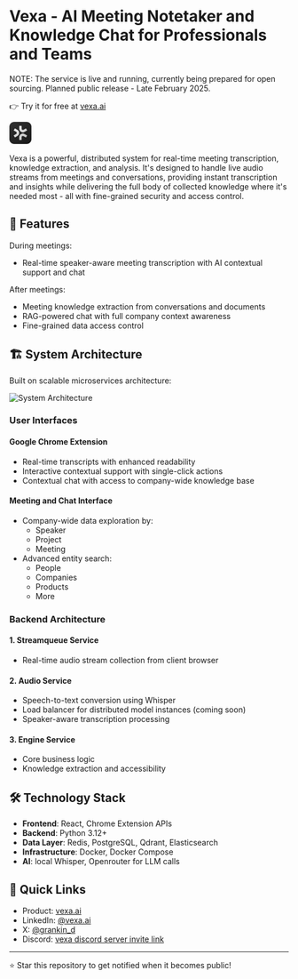 # Vexa - AI Meeting Notetaker and Knowledge Chat for Professionals and Teams

NOTE: The service is live and running, currently being prepared for open sourcing. Planned public release - Late February 2025.

👉 Try it for free at [vexa.ai](https://vexa.ai)

<p align="left">
  <img src="assets/logodark.svg" alt="Vexa Logo" width="40"/>
</p>


Vexa is a powerful, distributed system for real-time meeting transcription, knowledge extraction, and analysis. It's designed to handle live audio streams from meetings and conversations, providing instant transcription and insights while delivering the full body of collected knowledge where it's needed most - all with fine-grained security and access control.

## 🚀 Features

During meetings:
- Real-time speaker-aware meeting transcription with AI contextual support and chat

After meetings:
- Meeting knowledge extraction from conversations and documents 
- RAG-powered chat with full company context awareness
- Fine-grained data access control

## 🏗 System Architecture

Built on scalable microservices architecture:

![System Architecture](assets/architecture-placeholder.png)

### User Interfaces

#### Google Chrome Extension
- Real-time transcripts with enhanced readability
- Interactive contextual support with single-click actions
- Contextual chat with access to company-wide knowledge base

#### Meeting and Chat Interface
- Company-wide data exploration by:
  - Speaker
  - Project
  - Meeting
- Advanced entity search:
  - People
  - Companies
  - Products
  - More

### Backend Architecture

#### 1. Streamqueue Service
- Real-time audio stream collection from client browser

#### 2. Audio Service
- Speech-to-text conversion using Whisper
- Load balancer for distributed model instances (coming soon)
- Speaker-aware transcription processing

#### 3. Engine Service
- Core business logic
- Knowledge extraction and accessibility

## 🛠 Technology Stack

- **Frontend**: React, Chrome Extension APIs
- **Backend**: Python 3.12+
- **Data Layer**: Redis, PostgreSQL, Qdrant, Elasticsearch
- **Infrastructure**: Docker, Docker Compose
- **AI**: local Whisper, Openrouter for LLM calls

## 🔗 Quick Links

- Product: [vexa.ai](https://vexa.ai)
- LinkedIn: [@vexa.ai](https://www.linkedin.com/company/vexa-ai/)
- X: [@grankin_d](https://x.com/grankin_d)
- Discord: [vexa discord server invite link](https://discord.gg/X8fU4Q2x)

---

⭐ Star this repository to get notified when it becomes public!